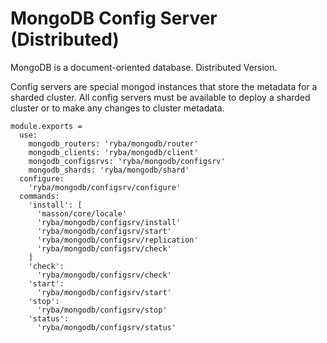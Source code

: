 
# MongoDB Config Server (Distributed)

MongoDB is a document-oriented database. Distributed Version.

Config servers are special mongod instances that store the metadata for a
sharded cluster.
All config servers must be available to deploy a sharded cluster or to make any
changes to cluster metadata.

    module.exports =
      use:
        mongodb_routers: 'ryba/mongodb/router'
        mongodb_clients: 'ryba/mongodb/client'
        mongodb_configsrvs: 'ryba/mongodb/configsrv'
        mongodb_shards: 'ryba/mongodb/shard'
      configure:
        'ryba/mongodb/configsrv/configure'
      commands:
        'install': [
          'masson/core/locale'
          'ryba/mongodb/configsrv/install'
          'ryba/mongodb/configsrv/start'
          'ryba/mongodb/configsrv/replication'
          'ryba/mongodb/configsrv/check'
        ]
        'check':
          'ryba/mongodb/configsrv/check'
        'start':
          'ryba/mongodb/configsrv/start'
        'stop':
          'ryba/mongodb/configsrv/stop'
        'status':
          'ryba/mongodb/configsrv/status'
